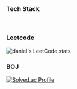 <br>

### Tech Stack
<a data-theme="dark" data-layers="2,3,4,1" data-stack-embed="true" href="https://embed.stackshare.io/stacks/embed/edc0cd2dcbbd775922b5f9576e4939"></a><script async src="https://cdn1.stackshare.io/javascripts/client-code.js" charset="utf-8"></script>
<br>

### Leetcode
![daniel's LeetCode stats](https://leetcard.jacoblin.cool/donghyun-daniel?ext=contest)
<br>

### BOJ
[![Solved.ac Profile](http://mazassumnida.wtf/api/v2/generate_badge?boj=zidane92)](https://solved.ac/zidane92e)
